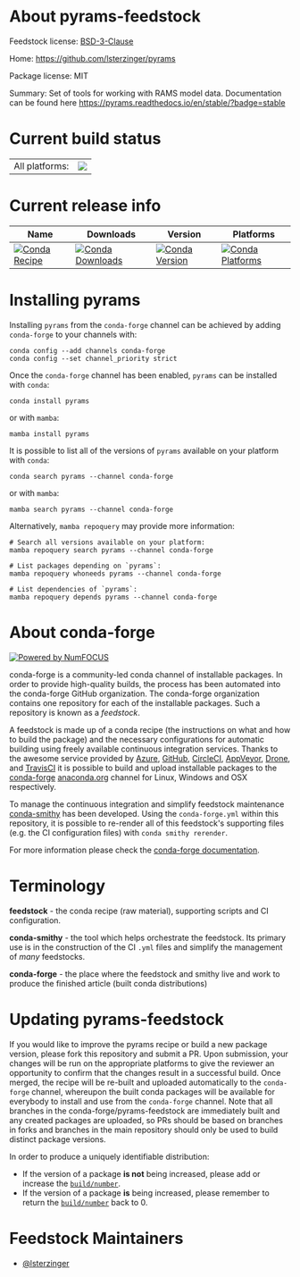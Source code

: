 About pyrams-feedstock
======================

Feedstock license: [BSD-3-Clause](https://github.com/conda-forge/pyrams-feedstock/blob/main/LICENSE.txt)

Home: https://github.com/lsterzinger/pyrams

Package license: MIT

Summary: Set of tools for working with RAMS model data. Documentation can be found here https://pyrams.readthedocs.io/en/stable/?badge=stable

Current build status
====================


<table><tr><td>All platforms:</td>
    <td>
      <a href="https://dev.azure.com/conda-forge/feedstock-builds/_build/latest?definitionId=16058&branchName=main">
        <img src="https://dev.azure.com/conda-forge/feedstock-builds/_apis/build/status/pyrams-feedstock?branchName=main">
      </a>
    </td>
  </tr>
</table>

Current release info
====================

| Name | Downloads | Version | Platforms |
| --- | --- | --- | --- |
| [![Conda Recipe](https://img.shields.io/badge/recipe-pyrams-green.svg)](https://anaconda.org/conda-forge/pyrams) | [![Conda Downloads](https://img.shields.io/conda/dn/conda-forge/pyrams.svg)](https://anaconda.org/conda-forge/pyrams) | [![Conda Version](https://img.shields.io/conda/vn/conda-forge/pyrams.svg)](https://anaconda.org/conda-forge/pyrams) | [![Conda Platforms](https://img.shields.io/conda/pn/conda-forge/pyrams.svg)](https://anaconda.org/conda-forge/pyrams) |

Installing pyrams
=================

Installing `pyrams` from the `conda-forge` channel can be achieved by adding `conda-forge` to your channels with:

```
conda config --add channels conda-forge
conda config --set channel_priority strict
```

Once the `conda-forge` channel has been enabled, `pyrams` can be installed with `conda`:

```
conda install pyrams
```

or with `mamba`:

```
mamba install pyrams
```

It is possible to list all of the versions of `pyrams` available on your platform with `conda`:

```
conda search pyrams --channel conda-forge
```

or with `mamba`:

```
mamba search pyrams --channel conda-forge
```

Alternatively, `mamba repoquery` may provide more information:

```
# Search all versions available on your platform:
mamba repoquery search pyrams --channel conda-forge

# List packages depending on `pyrams`:
mamba repoquery whoneeds pyrams --channel conda-forge

# List dependencies of `pyrams`:
mamba repoquery depends pyrams --channel conda-forge
```


About conda-forge
=================

[![Powered by
NumFOCUS](https://img.shields.io/badge/powered%20by-NumFOCUS-orange.svg?style=flat&colorA=E1523D&colorB=007D8A)](https://numfocus.org)

conda-forge is a community-led conda channel of installable packages.
In order to provide high-quality builds, the process has been automated into the
conda-forge GitHub organization. The conda-forge organization contains one repository
for each of the installable packages. Such a repository is known as a *feedstock*.

A feedstock is made up of a conda recipe (the instructions on what and how to build
the package) and the necessary configurations for automatic building using freely
available continuous integration services. Thanks to the awesome service provided by
[Azure](https://azure.microsoft.com/en-us/services/devops/), [GitHub](https://github.com/),
[CircleCI](https://circleci.com/), [AppVeyor](https://www.appveyor.com/),
[Drone](https://cloud.drone.io/welcome), and [TravisCI](https://travis-ci.com/)
it is possible to build and upload installable packages to the
[conda-forge](https://anaconda.org/conda-forge) [anaconda.org](https://anaconda.org/)
channel for Linux, Windows and OSX respectively.

To manage the continuous integration and simplify feedstock maintenance
[conda-smithy](https://github.com/conda-forge/conda-smithy) has been developed.
Using the ``conda-forge.yml`` within this repository, it is possible to re-render all of
this feedstock's supporting files (e.g. the CI configuration files) with ``conda smithy rerender``.

For more information please check the [conda-forge documentation](https://conda-forge.org/docs/).

Terminology
===========

**feedstock** - the conda recipe (raw material), supporting scripts and CI configuration.

**conda-smithy** - the tool which helps orchestrate the feedstock.
                   Its primary use is in the construction of the CI ``.yml`` files
                   and simplify the management of *many* feedstocks.

**conda-forge** - the place where the feedstock and smithy live and work to
                  produce the finished article (built conda distributions)


Updating pyrams-feedstock
=========================

If you would like to improve the pyrams recipe or build a new
package version, please fork this repository and submit a PR. Upon submission,
your changes will be run on the appropriate platforms to give the reviewer an
opportunity to confirm that the changes result in a successful build. Once
merged, the recipe will be re-built and uploaded automatically to the
`conda-forge` channel, whereupon the built conda packages will be available for
everybody to install and use from the `conda-forge` channel.
Note that all branches in the conda-forge/pyrams-feedstock are
immediately built and any created packages are uploaded, so PRs should be based
on branches in forks and branches in the main repository should only be used to
build distinct package versions.

In order to produce a uniquely identifiable distribution:
 * If the version of a package **is not** being increased, please add or increase
   the [``build/number``](https://docs.conda.io/projects/conda-build/en/latest/resources/define-metadata.html#build-number-and-string).
 * If the version of a package **is** being increased, please remember to return
   the [``build/number``](https://docs.conda.io/projects/conda-build/en/latest/resources/define-metadata.html#build-number-and-string)
   back to 0.

Feedstock Maintainers
=====================

* [@lsterzinger](https://github.com/lsterzinger/)

